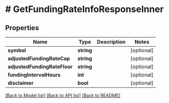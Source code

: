 # # GetFundingRateInfoResponseInner

## Properties

Name | Type | Description | Notes
------------ | ------------- | ------------- | -------------
**symbol** | **string** |  | [optional]
**adjustedFundingRateCap** | **string** |  | [optional]
**adjustedFundingRateFloor** | **string** |  | [optional]
**fundingIntervalHours** | **int** |  | [optional]
**disclaimer** | **bool** |  | [optional]

[[Back to Model list]](../../README.md#models) [[Back to API list]](../../README.md#endpoints) [[Back to README]](../../README.md)
